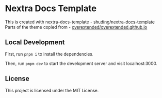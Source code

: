 # Nextra Docs Template 

This is created with nextra-docs-template - [shuding/nextra-docs-template](https://github.com/shuding/nextra-docs-template)
Parts of the theme copied from - [overextended/overextended.github.io](https://github.com/overextended/overextended.github.io)

## Local Development

First, run `pnpm i` to install the dependencies.

Then, run `pnpm dev` to start the development server and visit localhost:3000.

## License

This project is licensed under the MIT License.

